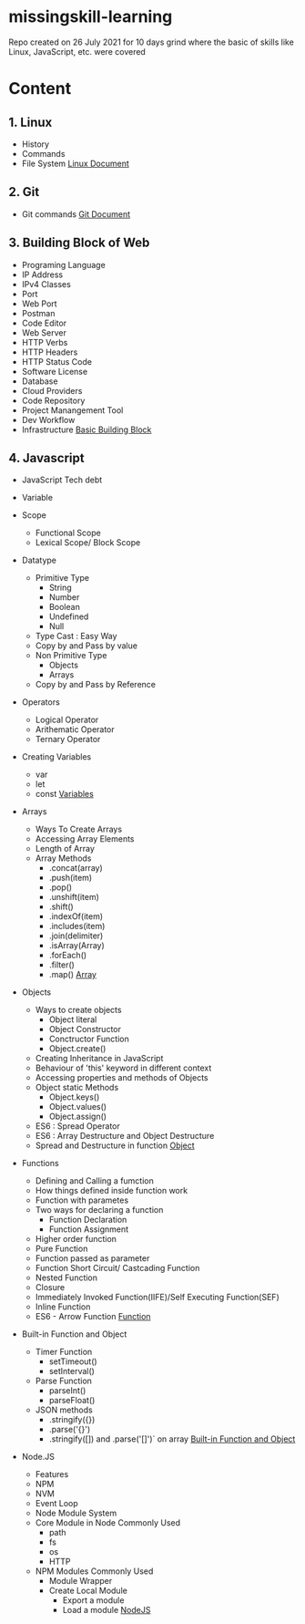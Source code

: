 # missingskill-learning
Repo created on 26 July 2021 for 10 days grind where the basic of skills like Linux, JavaScript, etc. were covered 

# Content

## 1. Linux
- History
- Commands
- File System   [Linux Document](linux.md)

## 2. Git
-  Git commands   [Git Document](git.md)

## 3. Building Block of Web
- Programing Language
- IP Address 
- IPv4 Classes
- Port 
- Web Port
- Postman
- Code Editor
- Web Server
- HTTP Verbs
- HTTP Headers
- HTTP Status Code
- Software License
- Database
- Cloud Providers
- Code Repository
- Project Manangement Tool
- Dev Workflow
- Infrastructure   [Basic Building Block](buildingBlocksOFWebApp.md)

## 4. Javascript
- JavaScript Tech debt  
- Variable
- Scope
     - Functional Scope
     - Lexical Scope/ Block Scope
- Datatype
     - Primitive Type
          - String
          - Number
          - Boolean
          - Undefined 
          - Null
     - Type Cast : Easy Way
     - Copy by and Pass by value
     - Non Primitive Type
         - Objects
         - Arrays
     - Copy by and Pass by Reference
- Operators
     - Logical Operator
     - Arithematic Operator
     - Ternary Operator
- Creating Variables
     - var
     - let
     - const 
     [Variables](varables.md)
- Arrays
     - Ways To Create Arrays
     - Accessing Array Elements
     - Length of Array
     - Array Methods
         - .concat(array)
         - .push(item)
         - .pop()
         - .unshift(item)
         - .shift()
         - .indexOf(item)
         - .includes(item)
         - .join(delimiter)
         - .isArray(Array)
         - .forEach()
         - .filter()
         - .map() [Array](array.md)
- Objects
     - Ways to create objects
         - Object literal
         - Object Constructor
         - Conctructor Function
         - Object.create()
     - Creating Inheritance in JavaScript
     - Behaviour of 'this' keyword in different context
     - Accessing properties and methods of Objects
     - Object static Methods
         - Object.keys()
         - Object.values()
         - Object.assign()
     - ES6 : Spread Operator
     - ES6 : Array Destructure and Object Destructure
     - Spread and Destructure in function [Object](objects.md)
- Functions
     - Defining and Calling a fumction
     - How things defined inside function work
     - Function with parametes
     - Two ways for declaring a function
         - Function Declaration
         - Function Assignment 
     - Higher order function
     - Pure Function
     - Function passed as parameter
     - Function Short Circuit/ Castcading Function 
     - Nested Function
     - Closure
     - Immediately Invoked Function(IIFE)/Self Executing Function(SEF)  
     - Inline Function
     - ES6 - Arrow Function [Function](function.md)
- Built-in Function and Object
     - Timer Function
        - setTimeout()
        - setInterval()
     - Parse Function
        - parseInt()
        - parseFloat()
     - JSON methods 
        - .stringify({})
        - .parse('{}')
        - .stringify([]) and .parse('[]')` on array [Built-in Function and Object](builtInFuncObj.md)

- Node.JS 
     - Features
     - NPM
     - NVM
     - Event Loop
     - Node Module System
     - Core Module in Node Commonly Used
         - path
         - fs
         - os
         - HTTP
     - NPM Modules Commonly Used
         - Module Wrapper
         - Create Local Module
             - Export a module
             - Load a module [NodeJS](nodejs.md)
